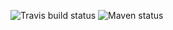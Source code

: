 ![Travis build status](https://travis-ci.org/pousse-cafe/pousse-cafe-journal.svg?branch=master)
![Maven status](https://maven-badges.herokuapp.com/maven-central/org.pousse-cafe-framework/pousse-cafe-journal/badge.svg)
